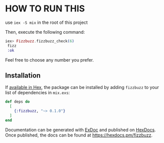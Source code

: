 # HOW TO RUN THIS

use `iex -S mix` in the root of this project

Then, execute the following command:

```elixir
iex> Fizzbuzz.fizzbuzz_check(6) 
 fizz
 :ok
```
Feel free to choose any number you prefer. 


## Installation

If [available in Hex](https://hex.pm/docs/publish), the package can be installed
by adding `fizzbuzz` to your list of dependencies in `mix.exs`:

```elixir
def deps do
  [
    {:fizzbuzz, "~> 0.1.0"}
  ]
end
```

Documentation can be generated with [ExDoc](https://github.com/elixir-lang/ex_doc)
and published on [HexDocs](https://hexdocs.pm). Once published, the docs can
be found at <https://hexdocs.pm/fizzbuzz>.

